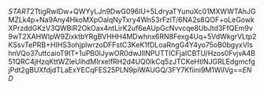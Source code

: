$START$2TtigRwIDw+QWYyLJn9DwG096lU+5LdryaTYunuXc01MXWWTAhJGMZLk4p+Na9Any4HkoMXpOalqNyTxry4Wn53rFzlT/6NA2s8QOF+oLeGowkXPrzddGKzV3QWBiR2OkOax4ntLirK2uf6eAUpGcNvvcqe8UbJtd3FfQEm9v9wT2XAHWIpW9ZixktbYRgBVHHH4MDwhnx6RN8Fexg4Uq+5VdWkgrVLtp2KSsvTePRB+HIHS3ohjplwrzoDFFstC3KeK1fDLoaRngG4Y4yo75oB0bgyxVIshnVQo37uttcaioT9IT+1uPB0lJywOR0dwJIlNPUTTlCFjaICBTU/Hzos0FvjvA4B51QRC4jHzqKttWZleUihdMIrxelfRH2d4UQ0lkCq5zJTCKeHtlNJGRLEdgmcfgjPdt2gBUXfdjdTLaExYECqFES25PLN9piWAUGQ/3FY7Kfiini9M1WiIVg==$END$